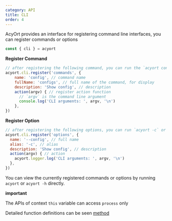 ```yaml
---
category: API
title: CLI
order: 4
---
```


AcyOrt provides an interface for registering command line interfaces, you can register commands or options

```js
const { cli } = acyort
```

**Register Command**

```js
// after registering the following command, you can run the `acyort config` command
acyort.cli.register('commands', {
    name: 'config', // command name
    fullName: 'configs', // full name of the command, for display
    description: 'Show config', // description
    action(argv) { // register action function
      // `argv` is the command line argument
      console.log('CLI arguments: ', argv, '\n')
    },
})
```

**Register Option**

```js
// after registering the following options, you can run `acyort -c` or `acyort --config`
acyort.cli.register('options', {
  name: '--config', // full name
  alias: '-c', // alias
  description: 'Show config', // description
  action(argv) { // action
    acyort.logger.log('CLI arguments: ', argv, '\n')
  },
})
```

You can view the currently registered commands or options by running `acyort` or `acyort -h` directly.

**important**

The APIs of context `this` variable can access `process` only

Detailed function definitions can be seen [method](/api/method/)
